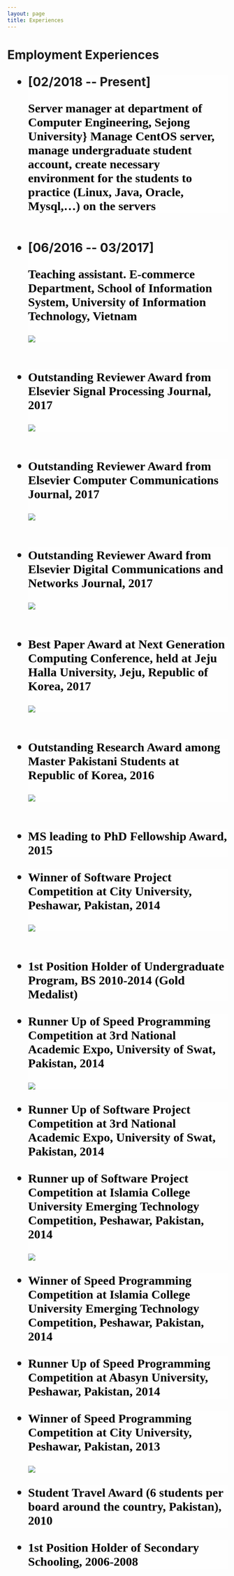 ```yaml
---
layout: page
title: Experiences
---
```


<style type="text/css">
	li{

		background: #fefefe;
	}
  p{

    font-family: "Times New Roman", Times, serif;
    color:#000;

  }

</style>

<h1> Employment Experiences
<ul>

<li> [02/2018 -- Present]
  <p>
    Server manager at department of Computer Engineering, Sejong University} Manage CentOS server, manage undergraduate student account, create necessary environment for the students to practice (Linux, Java, Oracle, Mysql,…) on the servers
   </p>
   
 </li>

<br>

<li>[06/2016 -- 03/2017]
  <p>
    Teaching assistant. E-commerce Department, School of Information System, University of Information Technology, Vietnam
   </p>
   <img src="/public/pictures/Out_FGCS_2017.jpg">
 </li>

<br>

<li>
  <p>
    Outstanding Reviewer Award from Elsevier Signal Processing Journal, 2017
   </p>
   <img src="/public/pictures/Out_SIGPROC_2017.jpg">
 </li>
 
<br>	

<li>
  <p>
    Outstanding Reviewer Award from Elsevier Computer Communications Journal, 2017
   </p>
   <img src="/public/pictures/Out_COMCOM_2017.jpg">
 </li>
 
<br>

<li>
  <p>
    Outstanding Reviewer Award from Elsevier Digital Communications and Networks Journal, 2017
   </p>
   <img src="/public/pictures/Out_DCN_2017.jpg">
 </li>
 
<br>	
 
<li>
  <p>
    Best Paper Award at Next Generation Computing Conference, held at Jeju Halla University, Jeju, Republic of Korea, 2017
   </p>
   <img src="/public/pictures/Best_Paper_Award_2017.jpeg">
 </li>

 <br>

 <li>
  <p>
    Outstanding Research Award among Master Pakistani Students at Republic of Korea, 2016
   </p>
   <img src="/public/pictures/DSC_0469.JPG">
 </li>

 <br>
 
  <li>
   <p>
     MS leading to PhD Fellowship Award, 2015
   </p>
  </li>

 <li>
  <p>
   Winner of Software Project Competition at City University, Peshawar, Pakistan, 2014
   </p>
   <img src="/public/pictures/winner_cityu_2014.jpg">
  </li>
  <br>
	
 <li>
  <p>1st Position Holder of Undergraduate Program, BS 2010-2014 (Gold Medalist)</p>	
 </li>	

  <li>
   <p>
    Runner Up of Speed Programming Competition at 3rd National Academic Expo, University of Swat, Pakistan, 2014
   </p>
    <img src="/public/pictures/swat_2014.jpg">
   </li>

 <li>
   <p>Runner Up of Software Project Competition at 3rd National Academic Expo, University of Swat, Pakistan, 2014</p>	
 </li>

  <li>
    <p>
      Runner up of Software Project Competition at Islamia College University Emerging Technology Competition, Peshawar, Pakistan, 2014	
    </p>
    <img src="/public/pictures/winner_icp_2014.jpg">
   </li>
	
   <li>
    <p>
      Winner of Speed Programming Competition at Islamia College University Emerging Technology Competition, Peshawar, Pakistan, 2014
    </p>	
    </li>
	
   <li>
     <p>Runner Up of Speed Programming Competition at Abasyn University, Peshawar, Pakistan, 2014</p>	
    </li>
	
   <li>
    <p>
     Winner of Speed Programming Competition at City University, Peshawar, Pakistan, 2013
     </p>
     <img src="/public/pictures/winner_2013.jpg">
   </li>
	
  <li>
   <p>Student Travel Award (6 students per board around the country, Pakistan), 2010</p>	
  </li>
	
  <li>
   <p>1st Position Holder of Secondary Schooling, 2006-2008</p>	
  </li>

</ul>


